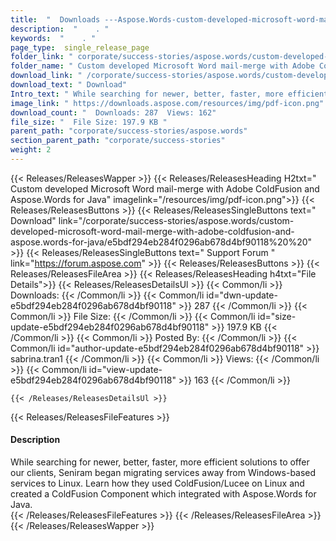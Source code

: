 ```yaml
---
title:  "  Downloads ---Aspose.Words-custom-developed-microsoft-word-mail-merge-with-adobe-coldfusion-and-aspose.words-for-java . " 
description:  "    . " 
keywords:  "    . " 
page_type:  single_release_page
folder_link: " corporate/success-stories/aspose.words/custom-developed-microsoft-word-mail-merge-with-adobe-coldfusion-and-aspose.words-for-java/"
folder_name: " Custom developed Microsoft Word mail-merge with Adobe ColdFusion and Aspose.Words for Java"
download_link: " /corporate/success-stories/aspose.words/custom-developed-microsoft-word-mail-merge-with-adobe-coldfusion-and-aspose.words-for-java/e5bdf294eb284f0296ab678d4bf90118"
download_text: " Download"
Intro_text: " While searching for newer, better, faster, more efficient solutions to offer our..."
image_link: " https://downloads.aspose.com/resources/img/pdf-icon.png"
download_count: "  Downloads: 287  Views: 162"
file_size: "  File Size: 197.9 KB "
parent_path: "corporate/success-stories/aspose.words"
section_parent_path: "corporate/success-stories"
weight: 2 
---
```


{{< Releases/ReleasesWapper >}}
  {{< Releases/ReleasesHeading H2txt=" Custom developed Microsoft Word mail-merge with Adobe ColdFusion and Aspose.Words for Java" imagelink="/resources/img/pdf-icon.png">}}
  {{< Releases/ReleasesButtons >}}
    {{< Releases/ReleasesSingleButtons text=" Download" link="/corporate/success-stories/aspose.words/custom-developed-microsoft-word-mail-merge-with-adobe-coldfusion-and-aspose.words-for-java/e5bdf294eb284f0296ab678d4bf90118%20%20" >}}
    {{< Releases/ReleasesSingleButtons text=" Support Forum " link="https://forum.aspose.com" >}}
  {{< Releases/ReleasesButtons >}}
  {{< Releases/ReleasesFileArea >}}
    {{< Releases/ReleasesHeading h4txt="File Details">}}
    {{< Releases/ReleasesDetailsUl >}}
            {{< Common/li  >}} Downloads: {{< /Common/li >}} 
      {{< Common/li id="dwn-update-e5bdf294eb284f0296ab678d4bf90118" >}} 287 {{< /Common/li >}} 
      {{< Common/li  >}} File Size: {{< /Common/li >}} 
      {{< Common/li id="size-update-e5bdf294eb284f0296ab678d4bf90118" >}} 197.9 KB {{< /Common/li >}} 
      {{< Common/li  >}} Posted By: {{< /Common/li >}} 
      {{< Common/li id="author-update-e5bdf294eb284f0296ab678d4bf90118" >}} sabrina.tran1 {{< /Common/li >}} 
      {{< Common/li  >}} Views: {{< /Common/li >}} 
      {{< Common/li id="view-update-e5bdf294eb284f0296ab678d4bf90118" >}} 163 {{< /Common/li >}} 

    {{< /Releases/ReleasesDetailsUl >}}

  {{< Releases/ReleasesFileFeatures >}}
      <h4>Description</h4><div class="HTMLDescription">While searching for newer, better, faster, more efficient solutions to offer our clients, Seniram began migrating services away from Windows-based services to Linux. Learn how they used ColdFusion/Lucee on Linux and created a ColdFusion Component which integrated with Aspose.Words for Java.</div>
  {{< /Releases/ReleasesFileFeatures >}}
 {{< /Releases/ReleasesFileArea >}}
{{< /Releases/ReleasesWapper >}}


